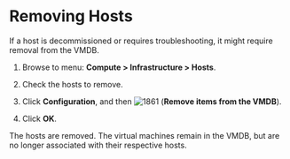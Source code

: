 # Removing Hosts

If a host is decommissioned or requires troubleshooting, it might
require removal from the VMDB.

1.  Browse to menu: **Compute > Infrastructure > Hosts**.

2.  Check the hosts to remove.

3.  Click **Configuration**, and then
    ![1861](../images/1861.png) (**Remove items from the VMDB**).

4.  Click **OK**.

The hosts are removed. The virtual machines remain in the VMDB, but are
no longer associated with their respective hosts.
